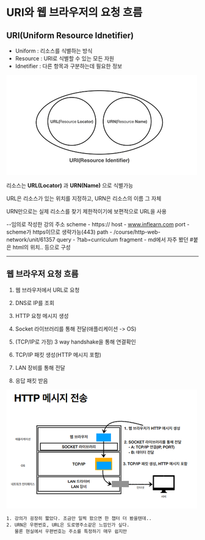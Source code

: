 # URI와 웹 브라우저의 요청 흐름

## URI(Uniform Resource Idnetifier)

- Uniform : 리소스를 식별하는 방식
- Resource : URI로 식별할 수 있는 모든 자원
- Idnetifier : 다른 항목과 구분하는데 필요한 정보

![uri](uri.png)

리소스는 **URL(Locator)** 과 **URN(Name)** 으로 식별가능

URL은 리소스가 있는 위치를 지정하고, URN은 리소스의 이름 그 자체

URN만으로는 실제 리소스를 찾기 제한적이기에 보편적으로 URL을 사용

--임의로 작성한 강의 주소
scheme - https://
host - www.inflearn.com
port - scheme가 https이므로 생략가능(443)
path - /course/http-web-network/unit/61357
query - ?tab=curriculum
fragment - md에서 자주 봤던 #붙은 html의 위치..
등으로 구성

---

## 웹 브라우저 요청 흐름

1. 웹 브라우저에서 URL로 요청

2. DNS로 IP를 조회

3. HTTP 요청 메시지 생성

4. Socket 라이브러리를 통해 전달(애플리케이션 -> OS)

5. (TCP/IP로 가정) 3 way handshake을 통해 연결확인

6. TCP/IP 패킷 생성(HTTP 메시지 포함)

7. LAN 장비를 통해 전달

8. 응답 패킷 받음

![http](http.png)

```
1. 강의가 굉장히 짧았다. 조금만 일찍 왔으면 한 챕터 더 봤을텐데..
2. URN은 우편번호, URL은 도로명주소같은 느낌인가 싶다.
   물론 현실에서 우편번호는 주소를 특정하기 매우 쉽지만
```
